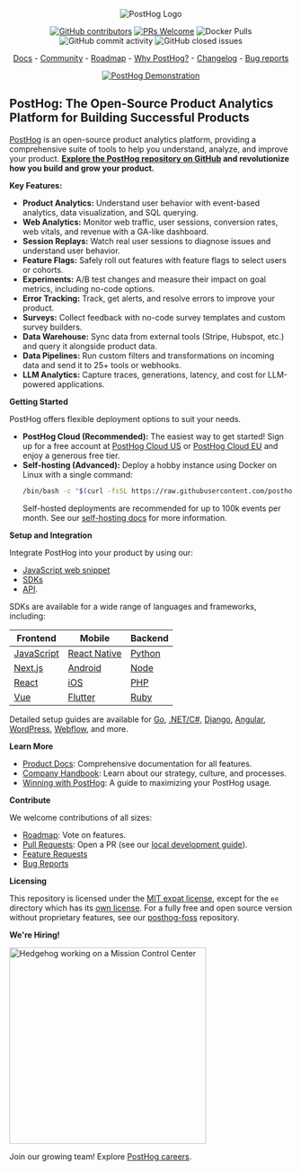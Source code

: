 <p align="center">
  <img alt="PostHog Logo" src="https://user-images.githubusercontent.com/65415371/205059737-c8a4f836-4889-4654-902e-f302b16a0.png">
</p>

<p align="center">
  <a href='https://posthog.com/contributors'><img alt="GitHub contributors" src="https://img.shields.io/github/contributors/posthog/posthog"/></a>
  <a href='http://makeapullrequest.com'><img alt='PRs Welcome' src='https://img.shields.io/badge/PRs-welcome-brightgreen.svg?style=shields'/></a>
  <img alt="Docker Pulls" src="https://img.shields.io/docker/pulls/posthog/posthog"/>
  <img alt="GitHub commit activity" src="https://img.shields.io/github/commit-activity/m/posthog/posthog"/>
  <img alt="GitHub closed issues" src="https://img.shields.io/github/issues-closed/posthog/posthog"/>
</p>

<p align="center">
  <a href="https://posthog.com/docs">Docs</a> - <a href="https://posthog.com/community">Community</a> - <a href="https://posthog.com/roadmap">Roadmap</a> - <a href="https://posthog.com/why">Why PostHog?</a> - <a href="https://posthog.com/changelog">Changelog</a> - <a href="https://github.com/PostHog/posthog/issues/new?assignees=&labels=bug&template=bug_report.md">Bug reports</a>
</p>

<p align="center">
  <a href="https://www.youtube.com/watch?v=2jQco8hEvTI">
    <img src="https://res.cloudinary.com/dmukukwp6/image/upload/demo_thumb_68d0d8d56d" alt="PostHog Demonstration">
  </a>
</p>

## PostHog: The Open-Source Product Analytics Platform for Building Successful Products

[PostHog](https://posthog.com/) is an open-source product analytics platform, providing a comprehensive suite of tools to help you understand, analyze, and improve your product. **[Explore the PostHog repository on GitHub](https://github.com/PostHog/posthog) and revolutionize how you build and grow your product.**

**Key Features:**

*   **Product Analytics:** Understand user behavior with event-based analytics, data visualization, and SQL querying.
*   **Web Analytics:** Monitor web traffic, user sessions, conversion rates, web vitals, and revenue with a GA-like dashboard.
*   **Session Replays:** Watch real user sessions to diagnose issues and understand user behavior.
*   **Feature Flags:** Safely roll out features with feature flags to select users or cohorts.
*   **Experiments:** A/B test changes and measure their impact on goal metrics, including no-code options.
*   **Error Tracking:** Track, get alerts, and resolve errors to improve your product.
*   **Surveys:** Collect feedback with no-code survey templates and custom survey builders.
*   **Data Warehouse:** Sync data from external tools (Stripe, Hubspot, etc.) and query it alongside product data.
*   **Data Pipelines:** Run custom filters and transformations on incoming data and send it to 25+ tools or webhooks.
*   **LLM Analytics:** Capture traces, generations, latency, and cost for LLM-powered applications.

**Getting Started**

PostHog offers flexible deployment options to suit your needs.

*   **PostHog Cloud (Recommended):** The easiest way to get started! Sign up for a free account at [PostHog Cloud US](https://us.posthog.com/signup) or [PostHog Cloud EU](https://eu.posthog.com/signup) and enjoy a generous free tier.
*   **Self-hosting (Advanced):** Deploy a hobby instance using Docker on Linux with a single command:
    ```bash
    /bin/bash -c "$(curl -fsSL https://raw.githubusercontent.com/posthog/posthog/HEAD/bin/deploy-hobby)"
    ```
    Self-hosted deployments are recommended for up to 100k events per month. See our [self-hosting docs](https://posthog.com/docs/self-host) for more information.

**Setup and Integration**

Integrate PostHog into your product by using our:

*   [JavaScript web snippet](https://posthog.com/docs/getting-started/install?tab=snippet)
*   [SDKs](https://posthog.com/docs/getting-started/install?tab=sdks)
*   [API](https://posthog.com/docs/getting-started/install?tab=api).

SDKs are available for a wide range of languages and frameworks, including:

| Frontend                                              | Mobile                                                          | Backend                                             |
| ----------------------------------------------------- | --------------------------------------------------------------- | --------------------------------------------------- |
| [JavaScript](https://posthog.com/docs/libraries/js)   | [React Native](https://posthog.com/docs/libraries/react-native) | [Python](https://posthog.com/docs/libraries/python) |
| [Next.js](https://posthog.com/docs/libraries/next-js) | [Android](https://posthog.com/docs/libraries/android)           | [Node](https://posthog.com/docs/libraries/node)     |
| [React](https://posthog.com/docs/libraries/react)     | [iOS](https://posthog.com/docs/libraries/ios)                   | [PHP](https://posthog.com/docs/libraries/php)       |
| [Vue](https://posthog.com/docs/libraries/vue-js)      | [Flutter](https://posthog.com/docs/libraries/flutter)           | [Ruby](https://posthog.com/docs/libraries/ruby)     |

Detailed setup guides are available for [Go](https://posthog.com/docs/libraries/go), [.NET/C#](https://posthog.com/docs/libraries/dotnet), [Django](https://posthog.com/docs/libraries/django), [Angular](https://posthog.com/docs/libraries/angular), [WordPress](https://posthog.com/docs/libraries/wordpress), [Webflow](https://posthog.com/docs/libraries/webflow), and more.

**Learn More**

*   [Product Docs](https://posthog.com/docs/product-os): Comprehensive documentation for all features.
*   [Company Handbook](https://posthog.com/handbook): Learn about our strategy, culture, and processes.
*   [Winning with PostHog](https://posthog.com/docs/new-to-posthog/getting-hogpilled): A guide to maximizing your PostHog usage.

**Contribute**

We welcome contributions of all sizes:

*   [Roadmap](https://posthog.com/roadmap): Vote on features.
*   [Pull Requests](https://github.com/PostHog/posthog/pulls): Open a PR (see our [local development guide](https://posthog.com/handbook/engineering/developing-locally)).
*   [Feature Requests](https://github.com/PostHog/posthog/issues/new?assignees=&labels=enhancement%2C+feature&template=feature_request.md)
*   [Bug Reports](https://github.com/PostHog/posthog/issues/new?assignees=&labels=bug&template=bug_report.md)

**Licensing**

This repository is licensed under the [MIT expat license](https://github.com/PostHog/posthog/blob/master/LICENSE), except for the `ee` directory which has its [own license](https://github.com/PostHog/posthog/blob/master/ee/LICENSE).  For a fully free and open source version without proprietary features, see our [posthog-foss](https://github.com/PostHog/posthog-foss) repository.

**We're Hiring!**

<img src="https://res.cloudinary.com/dmukukwp6/image/upload/v1/posthog.com/src/components/Home/images/mission-control-hog" alt="Hedgehog working on a Mission Control Center" width="350px"/>

Join our growing team! Explore [PostHog careers](https://posthog.com/careers).